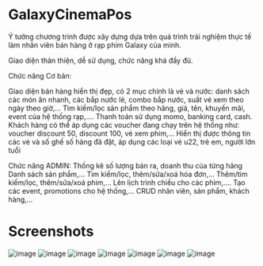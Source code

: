 # GalaxyCinemaPos
Ý tưởng chương trình được xây dựng dựa trên quá trình trải nghiệm thực tế làm nhân viên bán hàng ở rạp phim Galaxy của mình.

Giao diện thân thiện, dễ sử dụng, chức năng khá đầy đủ.

Chức năng Cơ bản:

Giao diện bán hàng hiển thị đẹp, có 2 mục chính là vé và nước: danh sách các món ăn nhanh, các bắp nước lẻ, combo bắp nước, suất vé xem theo ngày theo giờ,...
Tìm kiếm/lọc sản phẩm theo hãng, giá, tên, khuyến mãi, event của hệ thống rạp,....
Thanh toán sử dụng momo, banking card, cash.
Khách hàng có thể áp dụng các voucher đang chạy trên hệ thống như: voucher discount 50, discount 100, vé xem phim,...
Hiển thị được thông tin các vé và số ghế số hàng đã đặt, áp dụng các loại vé u22, trẻ em, người lớn tuổi

Chức năng ADMIN: 
Thống kê số lượng bán ra, doanh thu của từng hãng Danh sách sản phẩm,...
Tìm kiếm/lọc, thêm/sửa/xoá hóa đơn,...
Thêm/tìm kiếm/lọc, thêm/sửa/xoá phim,...
Lên lịch trình chiếu cho các phim,....
Tạo các event, promotions cho hệ thống,...
CRUD nhân viên, sản phẩm, khách hàng,...

# Screenshots
![image](https://user-images.githubusercontent.com/94843727/216825690-73389691-9461-44c4-8add-7b30803c6b82.png)
![image](https://user-images.githubusercontent.com/94843727/216825694-ff019b0c-74f3-4707-b799-5b70375a2200.png)
![image](https://user-images.githubusercontent.com/94843727/216825707-8cfdb800-ef04-41c8-8ff2-767632141139.png)
![image](https://user-images.githubusercontent.com/94843727/216825716-453d1b02-1dce-4a19-9049-66bc87b603da.png)
![image](https://user-images.githubusercontent.com/94843727/216825727-91f8fd41-2677-415c-9710-43488e821c21.png)
![image](https://user-images.githubusercontent.com/94843727/216825736-22e8ff0a-d6a4-470d-b007-9f6f30b1604b.png)
![image](https://user-images.githubusercontent.com/94843727/216825740-0f47f60f-c018-499c-b084-84211caea780.png)




